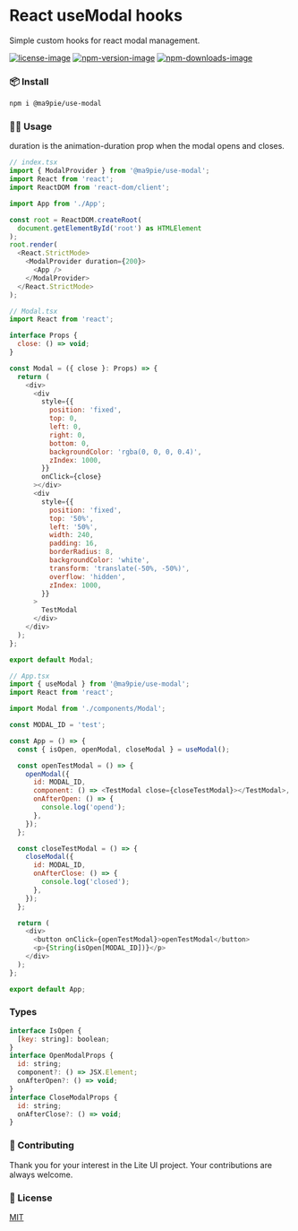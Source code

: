 # React useModal hooks
Simple custom hooks for react modal management.

[npm-url]: https://www.npmjs.com/package/@ma9pie/use-modal
[license-image]: https://img.shields.io/badge/license-MIT-red.svg
[npm-version-image]: https://img.shields.io/npm/v/@ma9pie/use-modal.svg
[npm-downloads-image]: https://img.shields.io/npm/dt/@ma9pie/use-modal.svg

[![license-image]][npm-url] [![npm-version-image]][npm-url] [![npm-downloads-image]][npm-url]

### 📦 Install
```bash
npm i @ma9pie/use-modal
```

### 👨‍💻 Usage

duration is the animation-duration prop when the modal opens and closes.

```javascript
// index.tsx
import { ModalProvider } from '@ma9pie/use-modal';
import React from 'react';
import ReactDOM from 'react-dom/client';

import App from './App';

const root = ReactDOM.createRoot(
  document.getElementById('root') as HTMLElement
);
root.render(
  <React.StrictMode>
    <ModalProvider duration={200}>
      <App />
    </ModalProvider>
  </React.StrictMode>
);
```

```javascript
// Modal.tsx
import React from 'react';

interface Props {
  close: () => void;
}

const Modal = ({ close }: Props) => {
  return (
    <div>
      <div
        style={{
          position: 'fixed',
          top: 0,
          left: 0,
          right: 0,
          bottom: 0,
          backgroundColor: 'rgba(0, 0, 0, 0.4)',
          zIndex: 1000,
        }}
        onClick={close}
      ></div>
      <div
        style={{
          position: 'fixed',
          top: '50%',
          left: '50%',
          width: 240,
          padding: 16,
          borderRadius: 8,
          backgroundColor: 'white',
          transform: 'translate(-50%, -50%)',
          overflow: 'hidden',
          zIndex: 1000,
        }}
      >
        TestModal
      </div>
    </div>
  );
};

export default Modal;
```

```javascript
// App.tsx
import { useModal } from '@ma9pie/use-modal';
import React from 'react';

import Modal from './components/Modal';

const MODAL_ID = 'test';

const App = () => {
  const { isOpen, openModal, closeModal } = useModal();

  const openTestModal = () => {
    openModal({
      id: MODAL_ID,
      component: () => <TestModal close={closeTestModal}></TestModal>,
      onAfterOpen: () => {
        console.log('opend');
      },
    });
  };

  const closeTestModal = () => {
    closeModal({
      id: MODAL_ID,
      onAfterClose: () => {
        console.log('closed');
      },
    });
  };

  return (
    <div>
      <button onClick={openTestModal}>openTestModal</button>
      <p>{String(isOpen[MODAL_ID])}</p>
    </div>
  );
};

export default App;
```

### Types
```javascript
interface IsOpen {
  [key: string]: boolean;
}
interface OpenModalProps {
  id: string;
  component?: () => JSX.Element;
  onAfterOpen?: () => void;
}
interface CloseModalProps {
  id: string;
  onAfterClose?: () => void;
}
```

### 🤝 Contributing 
Thank you for your interest in the Lite UI project. Your contributions are always welcome.

### 📜 License
[MIT](https://choosealicense.com/licenses/mit/)